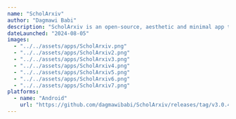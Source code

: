 ```yaml
---
name: "ScholArxiv"
author: "Dagmawi Babi"
description: "ScholArxiv is an open-source, aesthetic and minimal app that allows users to search, read, bookmark, share, download and view summaries of academic papers from the arXiv repository. With the added benefit of AI to explain and make understanding papers easy. "
dateLaunched: "2024-08-05"
images:
  - "../../assets/apps/ScholArxiv.png"
  - "../../assets/apps/ScholArxiv2.png"
  - "../../assets/apps/ScholArxiv3.png"
  - "../../assets/apps/ScholArxiv4.png"
  - "../../assets/apps/ScholArxiv5.png"
  - "../../assets/apps/ScholArxiv6.png"
  - "../../assets/apps/ScholArxiv7.png"
platforms:
  - name: "Android"
    url: "https://github.com/dagmawibabi/ScholArxiv/releases/tag/v3.0.4"
---
```

